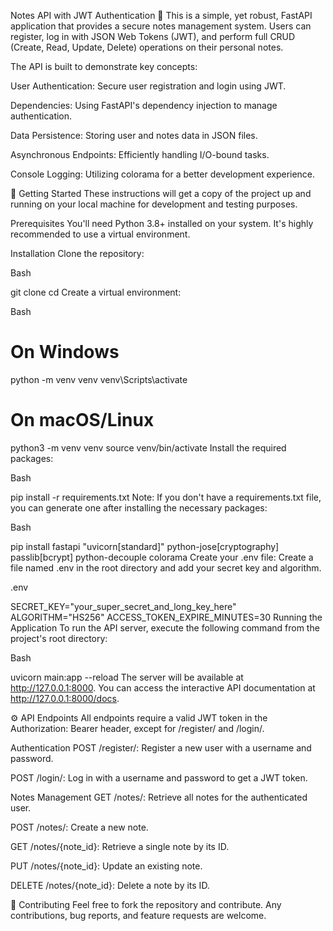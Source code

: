 Notes API with JWT Authentication 📝
This is a simple, yet robust, FastAPI application that provides a secure notes management system. Users can register, log in with JSON Web Tokens (JWT), and perform full CRUD (Create, Read, Update, Delete) operations on their personal notes.

The API is built to demonstrate key concepts:

User Authentication: Secure user registration and login using JWT.

Dependencies: Using FastAPI's dependency injection to manage authentication.

Data Persistence: Storing user and notes data in JSON files.

Asynchronous Endpoints: Efficiently handling I/O-bound tasks.

Console Logging: Utilizing colorama for a better development experience.

🚀 Getting Started
These instructions will get a copy of the project up and running on your local machine for development and testing purposes.

Prerequisites
You'll need Python 3.8+ installed on your system. It's highly recommended to use a virtual environment.

Installation
Clone the repository:

Bash

git clone <your-repo-url>
cd <your-repo-name>
Create a virtual environment:

Bash

# On Windows
python -m venv venv
venv\Scripts\activate

# On macOS/Linux
python3 -m venv venv
source venv/bin/activate
Install the required packages:

Bash

pip install -r requirements.txt
Note: If you don't have a requirements.txt file, you can generate one after installing the necessary packages:

Bash

pip install fastapi "uvicorn[standard]" python-jose[cryptography] passlib[bcrypt] python-decouple colorama
Create your .env file:
Create a file named .env in the root directory and add your secret key and algorithm.

.env

SECRET_KEY="your_super_secret_and_long_key_here"
ALGORITHM="HS256"
ACCESS_TOKEN_EXPIRE_MINUTES=30
Running the Application
To run the API server, execute the following command from the project's root directory:

Bash

uvicorn main:app --reload
The server will be available at http://127.0.0.1:8000. You can access the interactive API documentation at http://127.0.0.1:8000/docs.

⚙️ API Endpoints
All endpoints require a valid JWT token in the Authorization: Bearer <token> header, except for /register/ and /login/.

Authentication
POST /register/: Register a new user with a username and password.

POST /login/: Log in with a username and password to get a JWT token.

Notes Management
GET /notes/: Retrieve all notes for the authenticated user.

POST /notes/: Create a new note.

GET /notes/{note_id}: Retrieve a single note by its ID.

PUT /notes/{note_id}: Update an existing note.

DELETE /notes/{note_id}: Delete a note by its ID.

🤝 Contributing
Feel free to fork the repository and contribute. Any contributions, bug reports, and feature requests are welcome.